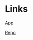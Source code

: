 # Links

[App](https://huggingface.co/spaces/dj-dawgs-ipd/IPD-Text-English-Finetune)

[Repo](https://huggingface.co/spaces/dj-dawgs-ipd/IPD-Text-English-Finetune/tree/main)
